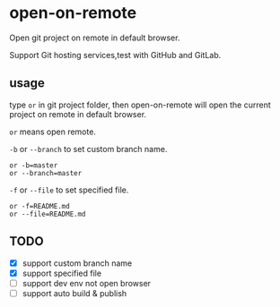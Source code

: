 # open-on-remote

Open git project on remote in default browser.

Support Git hosting services,test with GitHub and GitLab.

## usage

type `or` in git project folder, then open-on-remote will open the current project on remote in default browser.

`or` means open remote.

`-b` or `--branch` to set custom branch name.

```
or -b=master
or --branch=master
```

`-f` or `--file` to set specified file.

```
or -f=README.md
or --file=README.md
```

## TODO

- [x] support custom branch name
- [x] support specified file
- [ ] support dev env not open browser
- [ ] support auto build & publish
